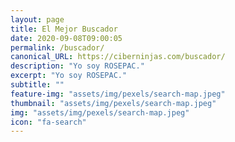```yaml
---
layout: page
title: El Mejor Buscador
date: 2020-09-08T09:00:05
permalink: /buscador/
canonical_URL: https://ciberninjas.com/buscador/
description: "Yo soy ROSEPAC."
excerpt: "Yo soy ROSEPAC."
subtitle: ""
feature-img: "assets/img/pexels/search-map.jpeg"
thumbnail: "assets/img/pexels/search-map.jpeg"
img: "assets/img/pexels/search-map.jpeg"
icon: "fa-search"
---
```


<script async src='https://cse.google.com/cse.js?cx=034f449078f9bd39e'></script><div class="gcse-searchbox-only"></div>

<script async src='https://cse.google.com/cse.js?cx=034f449078f9bd39e'></script><div class="gcse-searchresults-only"></div>